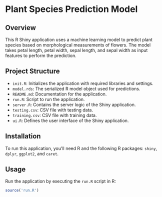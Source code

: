 # Plant Species Prediction Model

## Overview
This R Shiny application uses a machine learning model to predict plant species based on morphological measurements of flowers. The model takes petal length, petal width, sepal length, and sepal width as input features to perform the prediction.

## Project Structure
- `init.R`: Initializes the application with required libraries and settings.
- `model.rds`: The serialized R model object used for predictions.
- `README.md`: Documentation for the application.
- `run.R`: Script to run the application.
- `server.R`: Contains the server logic of the Shiny application.
- `testing.csv`: CSV file with testing data.
- `training.csv`: CSV file with training data.
- `ui.R`: Defines the user interface of the Shiny application.

## Installation
To run this application, you'll need R and the following R packages: `shiny`, `dplyr`, `ggplot2`, and `caret`.

## Usage
Run the application by executing the `run.R` script in R:
```R
source('run.R')
